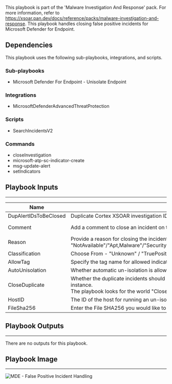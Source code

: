 This playbook is part of the 'Malware Investigation And Response' pack. For more information, refer to https://xsoar.pan.dev/docs/reference/packs/malware-investigation-and-response.
This playbook handles closing false positive incidents for Microsoft Defender for Endpoint.

## Dependencies

This playbook uses the following sub-playbooks, integrations, and scripts.

### Sub-playbooks

* Microsoft Defender For Endpoint - Unisolate Endpoint

### Integrations

* MicrosoftDefenderAdvancedThreatProtection

### Scripts

* SearchIncidentsV2

### Commands

* closeInvestigation
* microsoft-atp-sc-indicator-create
* msg-update-alert
* setIndicators

## Playbook Inputs

---

| **Name** | **Description** | **Default Value** | **Required** |
| --- | --- | --- | --- |
| DupAlertIDsToBeClosed | Duplicate Cortex XSOAR investigation IDs to close.  |  | Optional |
| Comment | Add a comment to close an incident on the Microsoft Defender for Endpoint side. | XSOAR Incident #${incident.id} | Optional |
| Reason | Provide a reason for closing the incident. Choose one of the following:<br/>"NotAvailable"/"Apt,Malware"/"SecurityPersonnel"/"SecurityTesting"/"UnwantedSoftware"/"Other" |  | Optional |
| Classification | Choose From - "Unknown" / "TruePositive" / "FalsePositive" |  | Optional |
| AllowTag | Specify the tag name for allowed indicators that are found. | AllowTag | Optional |
| AutoUnisolation | Whether automatic un-isolation is allowed. | False | Optional |
| CloseDuplicate | Whether the duplicate incidents should be closed as well in the Microsoft Defender for Endpoint instance.<br/>The playbook looks for the world "Close" in this input. |  | Optional |
| HostID | The ID of the host for running an un-isolation process. | ${incident.deviceid} | Optional |
| FileSha256 | Enter the File SHA256 you would like to block. | ${incident.filesha256} | Optional |

## Playbook Outputs

---
There are no outputs for this playbook.

## Playbook Image

---

![MDE - False Positive Incident Handling](../doc_files/MDE_-_False_Positive_Incident_Handling.png)
